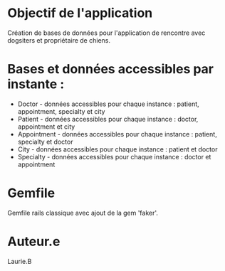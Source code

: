 # Objectif de l'application

Création de bases de données pour l'application de rencontre avec dogsiters et propriétaire de chiens.

# Bases et données accessibles par instante :

- Doctor - données accessibles pour chaque instance :  patient, appointment, specialty et city
- Patient - données accessibles pour chaque instance :  doctor, appointment et city
- Appointment - données accessibles pour chaque instance :  patient, specialty et doctor
- City - données accessibles pour chaque instance :  patient et doctor
- Specialty - données accessibles pour chaque instance : doctor et appointment

# Gemfile

Gemfile rails classique avec ajout de la gem 'faker'.

# Auteur.e

Laurie.B